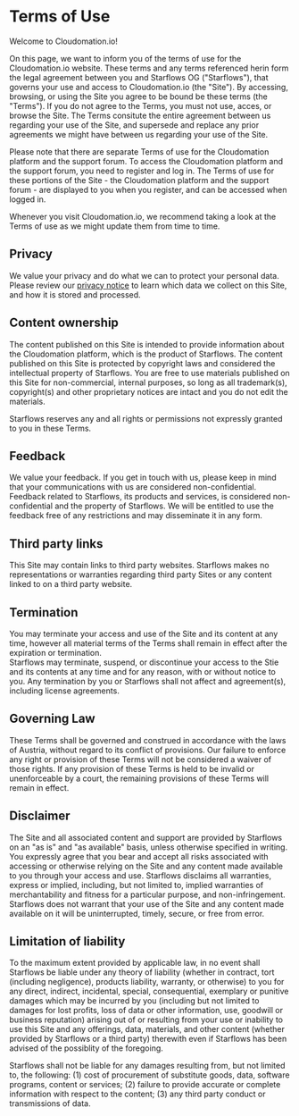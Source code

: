 # Terms of Use

Welcome to Cloudomation.io!

On this page, we want to inform you of the terms of use for the Cloudomation.io website. These terms and any terms referenced herin form the legal agreement between you and Starflows OG ("Starflows"), that governs your use and access to Cloudomation.io (the "Site"). By accessing, browsing, or using the Site you agree to be bound be these terms (the "Terms"). If you do not agree to the Terms, you must not use, acces, or browse the Site. The Terms consitute the entire agreement between us regarding your use of the Site, and supersede and replace any prior agreements we might have between us regarding your use of the Site.

Please note that there are separate Terms of use for the Cloudomation platform and the support forum. To access the Cloudomation platform and the support forum, you need to register and log in. The Terms of use for these portions of the Site - the Cloudomation platform and the support forum - are displayed to you when you register, and can be accessed when logged in.

Whenever you visit Cloudomation.io, we recommend taking a look at the Terms of use as we might update them from time to time.

## Privacy

We value your privacy and do what we can to protect your personal data. Please review our [privacy notice](/site/About/Privacy) to learn which data we collect on this Site, and how it is stored and processed.

## Content ownership

The content published on this Site is intended to provide information about the Cloudomation platform, which is the product of Starflows. The content published on this Site is protected by copyright laws and considered the intellectual property of Starflows. You are free to use materials published on this Site for non-commercial, internal purposes, so long as all trademark(s), copyright(s) and other proprietary notices are intact and you do not edit the materials.

Starflows reserves any and all rights or permissions not expressly granted to you in these Terms.

## Feedback

We value your feedback. If you get in touch with us, please keep in mind that your communications with us are considered non-confidential. Feedback related to Starflows, its products and services, is considered non-confidential and the property of Starflows. We will be entitled to use the feedback free of any restrictions and may disseminate it in any form.

## Third party links

This Site may contain links to third party websites. Starflows makes no representations or warranties regarding third party Sites or any content linked to on a third party website.

## Termination
You may terminate your access and use of the Site and its content at any time, however all material terms of the Terms shall remain in effect after the expiration or termination.  
Starflows may terminate, suspend, or discontinue your access to the Stie and its contents at any time and for any reason, with or without notice to you. Any termination by you or Starflows shall not affect and agreement(s), including license agreements.

## Governing Law
These Terms shall be governed and construed in accordance with the laws of Austria, without regard to its conflict of provisions. Our failure to enforce any right or provision of these Terms will not be considered a waiver of those rights. If any provision of these Terms is held to be invalid or unenforceable by a court, the remaining provisions of these Terms will remain in effect.

## Disclaimer
The Site and all associated content and support are provided by Starflows on an "as is" and "as available" basis, unless otherwise specified in writing. You expressly agree that you bear and accept all risks associated with accessing or otherwise relying on the Site and any content made available to you through your access and use. Starflows disclaims all warranties, express or implied, including, but not limited to, implied warranties of merchantability and fitness for a particular purpose, and non-infringement. Starflows does not warrant that your use of the Site and any content made available on it will be uninterrupted, timely, secure, or free from error.

## Limitation of liability
To the maximum extent provided by applicable law, in no event shall Starflows be liable under any theory of liability (whether in contract, tort (including negligence), products liability, warranty, or otherwise) to you for any direct, indirect, incidental, special, consequential, exemplary or punitive damages which may be incurred by you (including but not limited to damages for lost profits, loss of data or other information, use, goodwill or business reputation) arising out of or resulting from your use or inability to use this Site and any offerings, data, materials, and other content (whether provided by Starflows or a third party) therewith even if Starflows has been advised of the possiblity of the foregoing.

Starflows shall not be liable for any damages resulting from, but not limited to, the following: (1) cost of procurement of substitute goods, data, software programs, content or services; (2) failure to provide accurate or complete information with respect to the content; (3) any third party conduct or transmissions of data.

